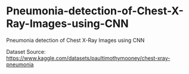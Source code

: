 # Pneumonia-detection-of-Chest-X-Ray-Images-using-CNN
Pneumonia detection of Chest X-Ray Images using CNN

Dataset Source:
https://www.kaggle.com/datasets/paultimothymooney/chest-xray-pneumonia
